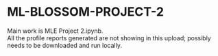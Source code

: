 # ML-BLOSSOM-PROJECT-2   
Main work is MLE Project 2.ipynb.   
All the profile reports generated are not showing in this upload; possibly needs to be downloaded and run locally.
